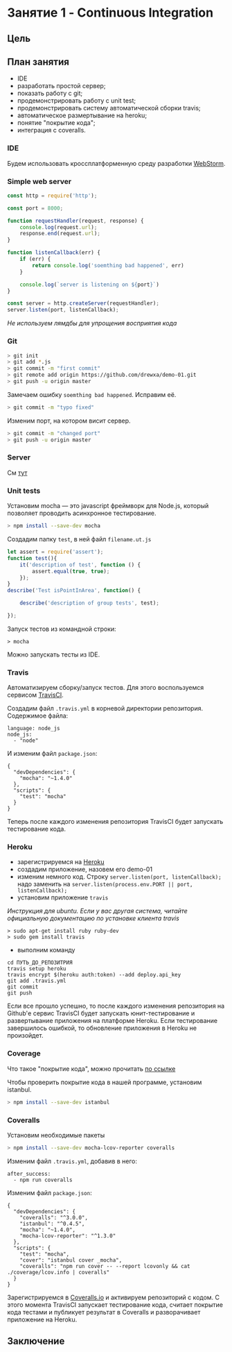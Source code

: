 # Занятие 1 - Continuous Integration

## Цель


## План занятия

* IDE
* разработать простой сервер;
* показать работу с git;
* продемонстрировать работу с unit test;
* продемонстрировать систему автоматической сборки travis;
* автоматическое размертывание на heroku;
* понятие "покрытие кода";
* интеграция с coveralls.


### IDE
Будем использовать кроссплатформенную среду разработки [WebStorm](https://jetbrains.ru/products/webstorm/).

### Simple web server
```js
const http = require('http');

const port = 8000;

function requestHandler(request, response) {
    console.log(request.url);
    response.end(request.url);
}

function listenCallback(err) {
    if (err) {
        return console.log('soemthing bad happened', err)
    }

    console.log(`server is listening on ${port}`)
}

const server = http.createServer(requestHandler);
server.listen(port, listenCallback);
```

_Не используем лямдбы для упрощения восприятия кода_

### Git
```bash
> git init
> git add *.js
> git commit -m "first commit"
> git remote add origin https://github.com/drewxa/demo-01.git
> git push -u origin master
```

Замечаем ошибку `soemthing bad happened`. Исправим её.
```bash
> git commit -m "typo fixed"
```

Изменим порт, на котором висит сервер.
```bash
> git commit -m "changed port"
> git push -u origin master
```

### Server
См [тут](https://github.com/bmstu-iu8-intro-dev/sem-01)

### Unit tests

Установим mocha — это javascript фреймворк для Node.js, который позволяет проводить асинхронное тестирование.
```bash
> npm install --save-dev mocha
```

Создадим папку `test`, в ней файл `filename.ut.js`
```js
let assert = require('assert');
function test(){
    it('description of test', function () {
        assert.equal(true, true);
    });
}
describe('Test isPointInArea', function() {

    describe('description of group tests', test);

});
```

Запуск тестов из командной строки:
```
> mocha
```

Можно запускать тесты из IDE.

### Travis
Автоматизируем сборку/запуск тестов. Для этого воспользуемся сервисом [TravisCI](https://travis-ci.org).

Создадим файл `.travis.yml` в корневой директории репозитория. Содержимое файла:
```
language: node_js
node_js:
  - "node"
```
И изменим файл `package.json`:
```
{
  "devDependencies": {
    "mocha": "~1.4.0"
  },
  "scripts": {
    "test": "mocha"
  }
}
```
Теперь после каждого изменения репозитория TravisCI будет запускать тестирование кода.


### Heroku
* зарегистрируемся на [Heroku](https://heroku.com)
* создадим приложение, назовем его demo-01
* изменим немного код. Строку `server.listen(port, listenCallback);` надо заменить на `server.listen(process.env.PORT || port, listenCallback);`
* установим приложение `travis`

_Инструкция для ubuntu. Если у вас другая система, читайте официальную документацию по установке клиента travis_
```
> sudo apt-get install ruby ruby-dev
> sudo gem install travis
```
* выполним команду
```
cd ПУТЬ_ДО_РЕПОЗИТРИЯ
travis setup heroku
travis encrypt $(heroku auth:token) --add deploy.api_key
git add .travis.yml
git commit
git push
```

Если все прошло успешно, то после каждого изменения репозитория на Github'е сервис TravisCI будет запускать юнит-тестирование и развертывание приложения на платформе Heroku.
Если тестирование завершилось ошибкой, то обновление приложения в Heroku не произойдет.


### Coverage
Что такое "покрытие кода", можно прочитать [по ссылке](http://www.protesting.ru/testing/testcoverage.html)

Чтобы проверить покрытие кода в нашей программе, установим istanbul.
```bash
> npm install --save-dev istanbul
```

### Coveralls
Установим необходимые пакеты
```bash
> npm install --save-dev mocha-lcov-reporter coveralls
```

Изменим файл `.travis.yml`, добавив в него:
```
after_success:
  - npm run coveralls
```

Изменим файл `package.json`:
```
{
  "devDependencies": {
    "coveralls": "^3.0.0",
    "istanbul": "^0.4.5",
    "mocha": "~1.4.0",
    "mocha-lcov-reporter": "^1.3.0"
  },
  "scripts": {
    "test": "mocha",
    "cover": "istanbul cover _mocha",
    "coveralls": "npm run cover -- --report lcovonly && cat ./coverage/lcov.info | coveralls"
  }
}
```

Зарегистрируемся в [Coveralls.io](https://coveralls.io) и активируем репозиторий с кодом.
С этого момента TravisCI запускает тестирование кода, считает покрытие кода тестами и публикует результат в Coveralls и разворачивает приложение на Heroku.

## Заключение
